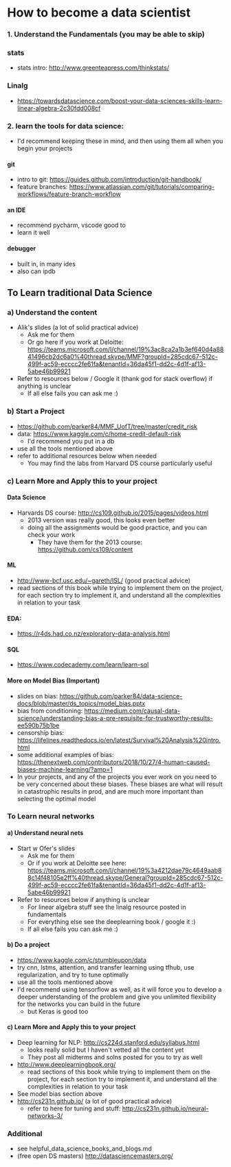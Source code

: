 # How to become a data scientist

### 1. Understand the Fundamentals (you may be able to skip)

### stats
- stats intro: http://www.greenteapress.com/thinkstats/

### Linalg
- https://towardsdatascience.com/boost-your-data-sciences-skills-learn-linear-algebra-2c30fdd008cf

### 2. learn the tools for data science:
- I'd recommend keeping these in mind, and then using them all when you begin your projects
#### git 
- intro to git: https://guides.github.com/introduction/git-handbook/
- feature branches: https://www.atlassian.com/git/tutorials/comparing-workflows/feature-branch-workflow

#### an IDE
- recommend pycharm, vscode good to
- learn it well

#### debugger
- built in, in many ides
- also can ipdb

## To Learn traditional Data Science

### a) Understand the content
- Alik's slides (a lot of solid practical advice)
    - Ask me for them
    - Or go here if you work at Deloitte: https://teams.microsoft.com/l/channel/19%3ac8ca2a1b3ef640d4a8841496cb2dc6a0%40thread.skype/MMF?groupId=285cdc67-512c-499f-ac59-ecccc2fe61fa&tenantId=36da45f1-dd2c-4d1f-af13-5abe46b99921
- Refer to resources below / Google it (thank god for stack overflow) if anything is unclear
    - If all else fails you can ask me :)

### b) Start a Project
- https://github.com/parker84/MMF_UofT/tree/master/credit_risk
- data: https://www.kaggle.com/c/home-credit-default-risk
    - I'd recommend you put in a db
- use all the tools mentioned above
- refer to additional resources below when needed
    - You may find the labs from Harvard DS course particularly useful

### c) Learn More and Apply this to your project

#### Data Science
- Harvards DS course: http://cs109.github.io/2015/pages/videos.html
    - 2013 version was really good, this looks even better
    - doing all the assignments would be good practice, and you can check your work
        - They have them for the 2013 course: https://github.com/cs109/content

#### ML
- http://www-bcf.usc.edu/~gareth/ISL/ (good practical advice)
- read sections of this book while trying to implement them on the project, for each section try to implement it, and understand all the complexities in relation to your task


#### EDA:
- https://r4ds.had.co.nz/exploratory-data-analysis.html

#### SQL
- https://www.codecademy.com/learn/learn-sql

#### More on Model Bias (Important)
- slides on bias: https://github.com/parker84/data-science-docs/blob/master/ds_topics/model_bias.pptx
- bias from conditioning: https://medium.com/causal-data-science/understanding-bias-a-pre-requisite-for-trustworthy-results-ee590b75b1be
- censorship bias: https://lifelines.readthedocs.io/en/latest/Survival%20Analysis%20intro.html
- some additional examples of bias: https://thenextweb.com/contributors/2018/10/27/4-human-caused-biases-machine-learning/?amp=1
- In your projects, and any of the projects you ever work on you need to be very concerned about these biases. These biases are what will result in catastrophic results in prod, and are much more important than selecting the optimal model


### To Learn neural networks

#### a) Understand neural nets
- Start w Ofer's slides
    - Ask me for them
    - Or if you work at Deloitte see here: https://teams.microsoft.com/l/channel/19%3a4212dae79c4649aab88c14f48105e2ff%40thread.skype/General?groupId=285cdc67-512c-499f-ac59-ecccc2fe61fa&tenantId=36da45f1-dd2c-4d1f-af13-5abe46b99921
- Refer to resources below if anything is unclear
    - For linear algebra stuff see the linalg resource posted in fundamentals
    - For everything else see the deeplearning book / google it :)
    - If all else fails you can ask me :)

#### b) Do a project
- https://www.kaggle.com/c/stumbleupon/data
- try cnn, lstms, attention, and transfer learning using tfhub, use regularization, and try to tune optimally
- use all the tools mentioned above
- I'd recommend using tensorflow as well, as it will force you to develop a deeper understanding of the problem and give you unlimited flexibility for the networks you can build in the future
    - but Keras is good too

#### c) Learn More and Apply this to your project
- Deep learning for NLP: http://cs224d.stanford.edu/syllabus.html
    - looks really solid but I haven't vetted all the content yet
    - They post all midterms and solns posted for you to try as well
- http://www.deeplearningbook.org/
    - read sections of this book while trying to implement them on the project, for each section try to implement it, and understand all the complexities in relation to your task
- See model bias section above
- http://cs231n.github.io/ (a lot of good practical advice)
    - refer to here for tuning and stuff: http://cs231n.github.io/neural-networks-3/



### Additional
- see helpful_data_science_books_and_blogs.md
- (free open DS masters) http://datasciencemasters.org/